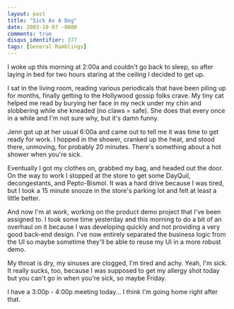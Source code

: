 ```yaml
---
layout: post
title: "Sick As A Dog"
date: 2003-10-07 -0800
comments: true
disqus_identifier: 377
tags: [General Ramblings]
---
```

I woke up this morning at 2:00a and couldn't go back to sleep, so after
laying in bed for two hours staring at the ceiling I decided to get up.
 
 I sat in the living room, reading various periodicals that have been
piling up for months, finally getting to the Hollywood gossip folks
crave. My tiny cat helped me read by burying her face in my neck under
my chin and slobbering while she kneaded (no claws = safe). She does
that every once in a while and I'm not sure why, but it's damn funny.
 
 Jenn got up at her usual 6:00a and came out to tell me it was time to
get ready for work. I hopped in the shower, cranked up the heat, and
stood there, unmoving, for probably 20 minutes. There's something about
a hot shower when you're sick.
 
 Eventually I got my clothes on, grabbed my bag, and headed out the
door. On the way to work I stopped at the store to get some DayQuil,
decongestants, and Pepto-Bismol. It was a hard drive because I was
tired, but I took a 15 minute snooze in the store's parking lot and felt
at least a little better.
 
 And now I'm at work, working on the product demo project that I've been
assigned to. I took some time yesterday and this morning to do a bit of
an overhaul on it because I was developing quickly and not providing a
very good back-end design. I've now entirely separated the business
logic from the UI so maybe sometime they'll be able to reuse my UI in a
more robust demo.
 
 My throat is dry, my sinuses are clogged, I'm tired and achy. Yeah, I'm
sick. It really sucks, too, because I was supposed to get my allergy
shot today but you can't go in when you're sick, so maybe Friday.
 
 I have a 3:00p - 4:00p meeting today... I think I'm going home right
after that.

